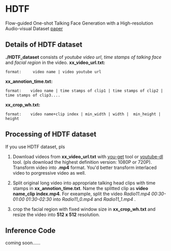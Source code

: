 # HDTF
Flow-guided One-shot Talking Face Generation with a High-resolution Audio-visual Dataset 
<a href="https://openaccess.thecvf.com/content/CVPR2021/papers/Zhang_Flow-Guided_One-Shot_Talking_Face_Generation_With_a_High-Resolution_Audio-Visual_Dataset_CVPR_2021_paper.pdf" target="_blank">paper</a> 

## Details of HDTF dataset
**./HDTF_dataset** consists of *youtube video url*, *time stamps of talking face* and *facial region* in the video.
**xx_video_url.txt:** 


```
format:     video name | video youtube url
```

**xx_annotion_time.txt:**
```
format:    video name | time stamps of clip1 | time stamps of clip2 | time stamps of clip3....
```
**xx_crop_wh.txt:**
```
format:    video name+clip index | min_width | width |  min_height | height
```
## Processing of HDTF dataset
If you use HDTF dataset, pls

 1. Download videos from  **xx_video_url.txt** with <a href="https://github.com/soimort/you-get" target="_blank">you-get</a>  tool or <a href="https://github.com/ytdl-org/youtube-dl" target="_blank">youtube-dl</a> tool. (pls download the highest definition version: 1080P or 720P).  Transform video into **.mp4** format. You'd better transform interlaced video to porgressive video as well.

2. Split original long video into appropriate talking head clips with time stamps in **xx_annotion_time.txt**.  Name the splitted clip as **video name_clip index.mp4**. For exeample, split the video  *Radio11.mp4 00:30-01:00 01:30-02:30*  into *Radio11_0.mp4* and *Radio11_1.mp4* .

3. crop the facial region with fixed window size in **xx_crop_wh.txt** and resize the video into **512 x 512** resolution.




## Inference Code
coming soon......
